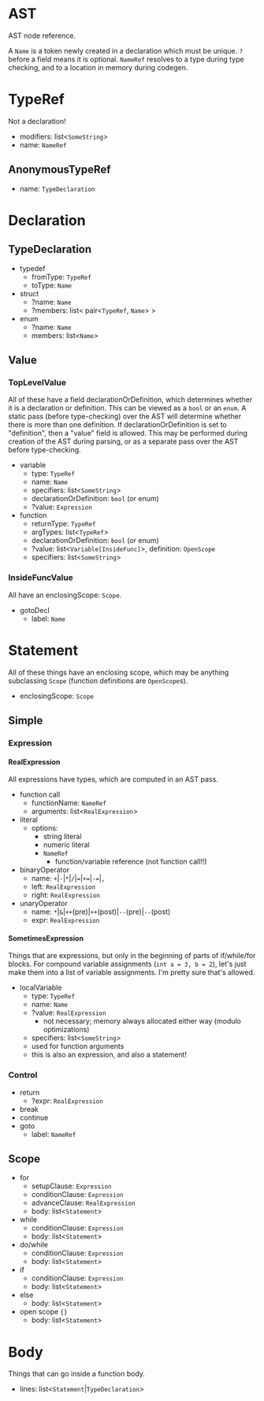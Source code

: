 AST
===

AST node reference.

A `Name` is a token newly created in a declaration which must be unique. `?` before a field means it is optional. `NameRef` resolves to a type during type checking, and to a location in memory during codegen.

# TypeRef
Not a declaration!
- modifiers: list<`SomeString`>
- name: `NameRef`

## AnonymousTypeRef
- name: `TypeDeclaration`

# Declaration
## TypeDeclaration
- typedef
    - fromType: `TypeRef`
    - toType: `Name`
- struct
    - ?name: `Name`
    - ?members: list< pair<`TypeRef`, `Name`> >
- enum
    - ?name: `Name`
    - members: list<`Name`>

## Value
### TopLevelValue
All of these have a field declarationOrDefinition, which determines whether it is a declaration or definition. This can be viewed as a `bool` or an `enum`. A static pass (before type-checking) over the AST will determine whether there is more than one definition. If declarationOrDefinition is set to "definition", then a "value" field is allowed. This may be performed during creation of the AST during parsing, or as a separate pass over the AST before type-checking.

- variable
    - type: `TypeRef`
    - name: `Name`
    - specifiers: list<`SomeString`>
    - declarationOrDefinition: `bool` (or enum)
    - ?value: `Expression`
- function
    - returnType: `TypeRef`
    - argTypes: list<`TypeRef`>
    - declarationOrDefinition: `bool` (or enum)
    - ?value: list<`Variable[InsideFunc]`>, definition: `OpenScope`
    - specifiers: list<`SomeString`>

### InsideFuncValue
All have an enclosingScope: `Scope`.

- gotoDecl
    - label: `Name`

# Statement

All of these things have an enclosing scope, which may be anything subclassing `Scope` (function definitions are `OpenScope`s).

- enclosingScope: `Scope`

## Simple
### Expression
#### RealExpression
All expressions have types, which are computed in an AST pass.

- function call
    - functionName: `NameRef`
    - arguments: list<`RealExpression`>
- literal
    - options:
        - string literal
        - numeric literal
        - `NameRef`
            - function/variable reference (not function call!!)
- binaryOperator
    - name: `+`|`-`|`*`|`/`|`=`|`+=`|`-=`|`,`
    - left: `RealExpression`
    - right: `RealExpression`
- unaryOperator
    - name: `*`|`&`|`++`(pre)|`++`(post)|`--`(pre)|`--`(post)
    - expr: `RealExpression`

#### SometimesExpression
Things that are expressions, but only in the beginning of parts of if/while/for blocks. For compound variable assignments (`int a = 3, b = 2`), let's just make them into a list of variable assignments. I'm pretty sure that's allowed.

- localVariable
    - type: `TypeRef`
    - name: `Name`
    - ?value: `RealExpression`
        - not necessary; memory always allocated either way (modulo optimizations)
    - specifiers: list<`SomeString`>
    - used for function arguments
    - this is also an expression, and also a statement!


### Control
- return
    - ?expr: `RealExpression`
- break
- continue
- goto
    - label: `NameRef`

## Scope
- for
    - setupClause: `Expression`
    - conditionClause: `Expression`
    - advanceClause: `RealExpression`
    - body: list<`Statement`>
- while
    - conditionClause: `Expression`
    - body: list<`Statement`>
- do/while
    - conditionClause: `Expression`
    - body: list<`Statement`>
- if
    - conditionClause: `Expression`
    - body: list<`Statement`>
- else
    - body: list<`Statement`>
- open scope `{}`
    - body: list<`Statement`>

# Body
Things that can go inside a function body.

- lines: list<`Statement`|`TypeDeclaration`>
